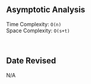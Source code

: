## Asymptotic Analysis  
Time Complexity: `O(n)`  
Space Complexity: `O(s+t)`  

&nbsp;  

## Date Revised
N/A
